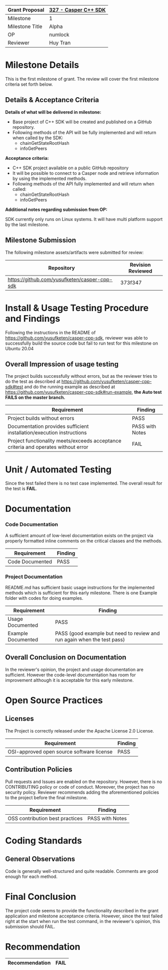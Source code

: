 
Grant Proposal | [327 - Casper C++ SDK](https://portal.devxdao.com/app/proposal/327)
------------ | -------------
Milestone | 1
Milestone Title | Alpha
OP | numlock
Reviewer | Huy Tran

# Milestone Details
This is the first milestone of grant. 
The review will cover the first milestone criteria set forth below.

## Details & Acceptance Criteria

**Details of what will be delivered in milestone:**

- Base project of C++ SDK will be created and published on a GitHub repository.
- Following methods of the API will be fully implemented and will return when called by the SDK:
   * chainGetStateRootHash
   * infoGetPeers

**Acceptance criteria:**

- C++ SDK project available on a public GitHub repository
- It will be possible to connect to a Casper node and retrieve information by using the implemented methods.
- Following methods of the API fully implemented and will return when called:
   * chainGetStateRootHash
   *  infoGetPeers

**Additional notes regarding submission from OP:**

SDK currently only runs on Linux systems. It will have multi platform support by the last milestone.

## Milestone Submission

The following milestone assets/artifacts were submitted for review:

Repository | Revision Reviewed
------------ | -------------
https://github.com/yusufketen/casper-cpp-sdk | 373f347

# Install & Usage Testing Procedure and Findings

Following the instructions in the README of https://github.com/yusufketen/casper-cpp-sdk, reviewer was able to successfully build the source code but fail to run test for this milestone on Ubuntu 20.04

## Overall Impression of usage testing

The project builds successfully without errors, but as the reviewer tries to do the test as described at https://github.com/yusufketen/casper-cpp-sdk#test and do the running example as described at https://github.com/yusufketen/casper-cpp-sdk#run-example, **the Auto test FAILS on the master branch.**

Requirement | Finding
------------ | -------------
Project builds without errors | PASS
Documentation provides sufficient installation/execution instructions | PASS with Notes
Project functionality meets/exceeds acceptance criteria and operates without error | FAIL

# Unit / Automated Testing

Since the test failed there is no test case implemented. The overall result for the test is **FAIL**.

# Documentation

### Code Documentation

A sufficient amount of low-level documentation exists on the project via properly formatted inline comments on the critical classes and the methods.

Requirement | Finding
------------ | -------------
Code Documented | PASS

### Project Documentation

README.md has sufficient basic usage instructions for the implemented methods which is sufficient for this early milestone. There is one Example folder with codes for doing examples. 

Requirement | Finding
------------ | -------------
Usage Documented | PASS
Example Documented | PASS (good example but need to review and run again when the test pass)


## Overall Conclusion on Documentation

In the reviewer's opinion, the project and usage documentation are sufficient. However the code-level documentation has room for improvement although it is acceptable for this early milestone.

# Open Source Practices

## Licenses

The Project is correctly released under the Apache License 2.0 License.

Requirement | Finding
------------ | -------------
OSI-approved open source software license | PASS

## Contribution Policies

Pull requests and Issues are enabled on the repository. However, there is no CONTRIBUTING policy or code of conduct. Moreover, the project has no security policy. Reviewer recommends adding the aforementioned policies to the project before the final milestone.

Requirement | Finding
------------ | -------------
OSS contribution best practices | PASS with Notes


# Coding Standards

## General Observations

Code is generally well-structured and quite readable. Comments are good enough for each method.

# Final Conclusion

The project code seems to provide the functionality described in the grant application and milestone acceptance criteria. However, since the test failed right at the start when run the test command, in the reviewer's opinion, this submission should FAIL. 

# Recommendation

Recommendation | FAIL
------------ | -------------
